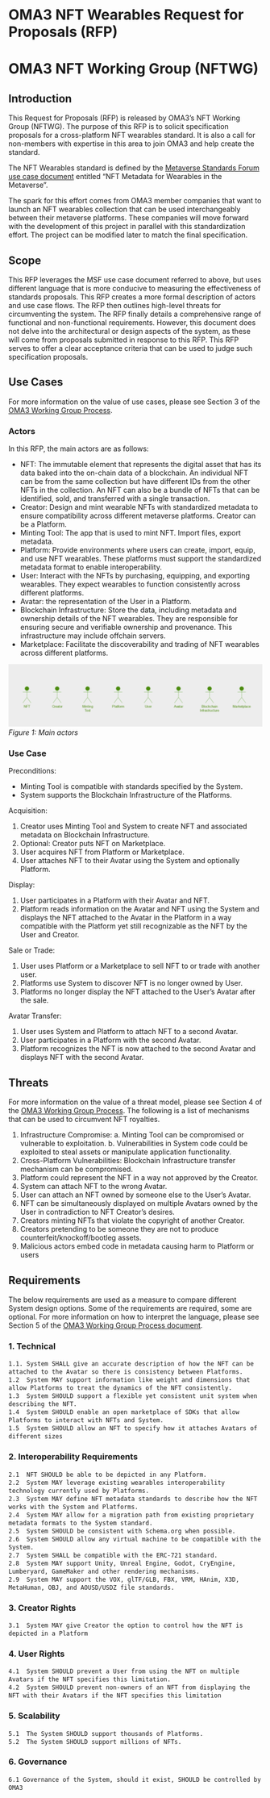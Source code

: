 # OMA3 NFT Wearables Request for Proposals (RFP)
# OMA3 NFT Working Group (NFTWG)

## Introduction

This Request for Proposals (RFP) is released by OMA3’s NFT Working Group (NFTWG). The purpose of this RFP is to solicit specification proposals for a cross-platform NFT wearables standard.  It is also a call for non-members with expertise in this area to join OMA3 and help create the standard.

The NFT Wearables standard is defined by the [Metaverse Standards Forum use case document](https://docs.google.com/document/d/1DaHzeooAMzg3fYxXh3FlIgPPlCPFt6Ot8avKp-sqtBY/) entitled “NFT Metadata for Wearables in the Metaverse”.  

The spark for this effort comes from OMA3 member companies that want to launch an NFT wearables collection that can be used interchangeably between their metaverse platforms.  These companies will move forward with the development of this project in parallel with this standardization effort.  The project can be modified later to match the final specification.

## Scope

This RFP leverages the MSF use case document referred to above, but uses different language that is more conducive to measuring the effectiveness of standards proposals.  This RFP creates a more formal description of actors and use case flows. The RFP then outlines high-level threats for circumventing the system.  The RFP finally details a comprehensive range of functional and non-functional requirements. However, this document does not delve into the architectural or design aspects of the system, as these will come from proposals submitted in response to this RFP. This RFP serves to offer a clear acceptance criteria that can be used to judge such specification proposals.

## Use Cases

For more information on the value of use cases, please see Section 3 of the [OMA3 Working Group Process](https://github.com/oma3dao/working-group-process/blob/main/working-group-process.md). 

### Actors

In this RFP, the main actors are as follows:

  * NFT: The immutable element that represents the digital asset that has its data baked into the on-chain data of a blockchain.  An individual NFT can be from the same collection but have different IDs from the other NFTs in the collection.  An NFT can also be a bundle of NFTs that can be identified, sold, and transferred with a single transaction.
  * Creator: Design and mint wearable NFTs with standardized metadata to ensure compatibility across different metaverse platforms.  Creator can be a Platform.
  * Minting Tool: The app that is used to mint NFT. Import files, export metadata.
  * Platform: Provide environments where users can create, import, equip, and use NFT wearables. These platforms must support the standardized metadata format to enable interoperability.
  * User: Interact with the NFTs by purchasing, equipping, and exporting wearables. They expect wearables to function consistently across different platforms.
  * Avatar: the representation of the User in a Platform.
  * Blockchain Infrastructure: Store the data, including metadata and ownership details of the NFT wearables. They are responsible for ensuring secure and verifiable ownership and provenance.  This infrastructure may include offchain servers.
  * Marketplace: Facilitate the discoverability and trading of NFT wearables across different platforms.  

![Figure1](https://github.com/oma3dao/nft-assets-rfp/blob/main/figure%201.png)  
_Figure 1: Main actors_  

### Use Case

Preconditions:
  * Minting Tool is compatible with standards specified by the System.
  * System supports the Blockchain Infrastructure of the Platforms.

Acquisition:
  1. Creator uses Minting Tool and System to create NFT and associated metadata on Blockchain Infrastructure.
  2. Optional:  Creator puts NFT on Marketplace.
  3. User acquires NFT from Platform or Marketplace.
  4. User attaches NFT to their Avatar using the System and optionally Platform.

Display:
  1. User participates in a Platform with their Avatar and NFT.
  2. Platform reads information on the Avatar and NFT using the System and displays the NFT attached to the Avatar in the Platform in a way compatible with the Platform yet still recognizable as the NFT by the User and Creator.

Sale or Trade:
  1. User uses Platform or a Marketplace to sell NFT to or trade with another user.
  2. Platforms use System to discover NFT is no longer owned by User.
  3. Platforms no longer display the NFT attached to the User’s Avatar after the sale.

Avatar Transfer:
  1. User uses System and Platform to attach NFT to a second Avatar.
  2. User participates in a Platform with the second Avatar.
  3. Platform recognizes the NFT is now attached to the second Avatar and displays NFT with the second Avatar.

## Threats

For more information on the value of a threat model, please see Section 4 of the [OMA3 Working Group Process](https://github.com/oma3dao/working-group-process).  The following is a list of mechanisms that can be used to circumvent NFT royalties.

  1. Infrastructure Compromise:
        a. Minting Tool can be compromised or vulnerable to exploitation.
        b. Vulnerabilities in System code could be exploited to steal assets or manipulate application functionality.
  2. Cross-Platform Vulnerabilities: Blockchain Infrastructure transfer mechanism can be compromised.
  3. Platform could represent the NFT in a way not approved by the Creator.
  4. System can attach NFT to the wrong Avatar.
  5. User can attach an NFT owned by someone else to the User’s Avatar.
  6. NFT can be simultaneously displayed on multiple Avatars owned by the User in contradiction to NFT Creator’s desires.
  7. Creators minting NFTs that violate the copyright of another Creator.
  8. Creators pretending to be someone they are not to produce counterfeit/knockoff/bootleg assets.
  9. Malicious actors embed code in metadata causing harm to Platform or users

## Requirements

The below requirements are used as a measure to compare different System design options.  Some of the requirements are required, some are optional.  For more information on how to interpret the language, please see Section 5 of the [OMA3 Working Group Process document](https://github.com/oma3dao/working-group-process). 

### 1. Technical
    1.1. System SHALL give an accurate description of how the NFT can be attached to the Avatar so there is consistency between Platforms.
    1.2  System MAY support information like weight and dimensions that allow Platforms to treat the dynamics of the NFT consistently.
    1.3  System SHOULD support a flexible yet consistent unit system when describing the NFT.
    1.4  System SHOULD enable an open marketplace of SDKs that allow Platforms to interact with NFTs and System.
    1.5  System SHOULD allow an NFT to specify how it attaches Avatars of different sizes
### 2. Interoperability Requirements
    2.1  NFT SHOULD be able to be depicted in any Platform.
    2.2  System MAY leverage existing wearables interoperability technology currently used by Platforms.
    2.3  System MAY define NFT metadata standards to describe how the NFT works with the System and Platforms.
    2.4  System MAY allow for a migration path from existing proprietary metadata formats to the System standard.
    2.5  System SHOULD be consistent with Schema.org when possible.
    2.6  System SHOULD allow any virtual machine to be compatible with the System.
    2.7  System SHALL be compatible with the ERC-721 standard.
    2.8  System MAY support Unity, Unreal Engine, Godot, CryEngine, Lumberyard, GameMaker and other rendering mechanisms.
    2.9  System MAY support the VOX, glTF/GLB, FBX, VRM, HAnim, X3D, MetaHuman, OBJ, and AOUSD/USDZ file standards.
### 3. Creator Rights
    3.1  System MAY give Creator the option to control how the NFT is depicted in a Platform
### 4. User Rights
    4.1  System SHOULD prevent a User from using the NFT on multiple Avatars if the NFT specifies this limitation.
    4.2  System SHOULD prevent non-owners of an NFT from displaying the NFT with their Avatars if the NFT specifies this limitation
### 5. Scalability
    5.1  The System SHOULD support thousands of Platforms.
    5.2  The System SHOULD support millions of NFTs.
### 6. Governance
    6.1 Governance of the System, should it exist, SHOULD be controlled by OMA3
